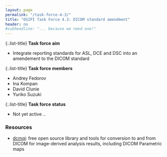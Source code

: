 ```yaml
---
layout: page
permalink: "/task-force-4-3/"
title: "OSIPI Task Force 4.3: DICOM standard amendment"
header: no
#subheadline: "... because we need one!"
---
```


{:.list-title}
**Task force aim**

- Integrate reporting standards for ASL, DCE and DSC into an amendement to the DICOM standard

{:.list-title}
**Task force members**

- Andrey Fedorov
- Ina Kompan
- David Clunie
- Yuriko Suzuki

{:.list-title}
**Task force status**  

- Not yet active ..


### Resources

* [dcmqi](https://github.com/QIICR/dcmqi): free open source library and tools for conversion to and from DICOM for image-derived analysis results, including DICOM Parametric maps



